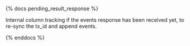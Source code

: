 {% docs pending_result_response %}

Internal column tracking if the events response has been received yet, to re-sync the tx_id and append events.

{% enddocs %}
